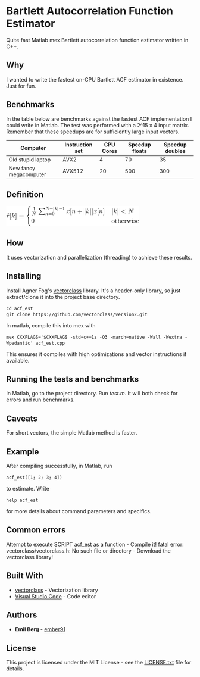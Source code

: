 # Bartlett Autocorrelation Function Estimator

Quite fast Matlab mex Bartlett autocorrelation function estimator written in C++.

## Why

I wanted to write the fastest on-CPU Bartlett ACF estimator in existence. Just for fun. 

## Benchmarks

In the table below are benchmarks against the fastest ACF implementation I could write in Matlab. The test was performed with a 2^15 x 4 input matrix. Remember that these speedups are for sufficiently large input vectors. 

| Computer               | Instruction set | CPU Cores | Speedup floats | Speedup doubles |
|------------------------|-----------------|-----------|----------------|-----------------|
| Old stupid laptop      | AVX2            | 4         | 70             | 35              |
| New fancy megacomputer | AVX512          | 20        | 500            | 300             |

## Definition

![Bartlett estimation formula](definition.png)

## How

It uses vectorization and parallelization (threading) to achieve these results.

## Installing

Install Agner Fog's [vectorclass](https://github.com/vectorclass) library. It's a header-only library, so just extract/clone it into the project base directory.
```
cd acf_est
git clone https://github.com/vectorclass/version2.git
```
In matlab, compile this into mex with
```
mex CXXFLAGS='$CXXFLAGS -std=c++1z -O3 -march=native -Wall -Wextra -Wpedantic' acf_est.cpp
```
This ensures it compiles with high optimizations and vector instructions if available.

## Running the tests and benchmarks

In Matlab, go to the project directory. Run *test.m*. It will both check for errors and run benchmarks.

## Caveats

For short vectors, the simple Matlab method is faster.

## Example

After compiling successfully, in Matlab, run
```
acf_est([1; 2; 3; 4])
```
to estimate. Write
```
help acf_est
```
for more details about command parameters and specifics.

## Common errors

Attempt to execute SCRIPT acf_est as a function - Compile it!
fatal error: vectorclass/vectorclass.h: No such file or directory - Download the vectorclass library!

## Built With

* [vectorclass](https://github.com/vectorclass/version2) - Vectorization library
* [Visual Studio Code](https://code.visualstudio.com/) - Code editor

## Authors

* **Emil Berg** - [ember91](https://github.com/ember91)

## License

This project is licensed under the MIT License - see the [LICENSE.txt](LICENSE.txt) file for details.
